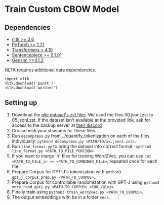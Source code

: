 # Train Custom CBOW Model

## Dependencies

- [nltk >= 3.6](https://www.nltk.org/install.html)
- [PyTorch >= 1.7.1](https://pytorch.org/get-started/previous-versions/)
- [Transformers > 4.10](https://huggingface.co/docs/transformers/installation)
- [Sentencepiece >= 0.1.91](https://pypi.org/project/sentencepiece/)
- [Gensim >=4.1.2](https://radimrehurek.com/gensim/)


NLTK requires additional data dependencies.
```
import nltk
nltk.download('punkt')
nltk.download('wordnet')
```

## Setting up

1. Download the [pile dataset's zst files](https://pile.eleuther.ai/). We used the files 00.jsonl.zst to 05.jsonl.zst. If the dataset isn't available at the provided link, ask for access to the backup server at [their discord](https://www.eleuther.ai/)
2. Crosscheck your shasums for these files. 
3. Run `decompress.py` from ../quantify_tokenization on each of the files individually: `python3 decompress.py <PATH/TO/xx.jsonl.zst>`.
4. Run `line_format.py` to bring the dataset into correct format -`python3 line_format.py <PATH_TO_PILE_PORTION>`
5. If you want to merge 'n' files for training Word2Vec, you can use `cat <PATH_TO_FILE_i> >> <PATH_TO_COMBINED_FILE>`, repeated once for each file.
6. Prepare Corpus for GPT-J's tokenization with `python3 gpt_j_corpus_prep.py <PATH_TO_CORPUS>`.
7. Prepare Corpus for controllable randomization with GPT-J using `python3 more_rand_gptj.py <PATH_TO_CORPUS> <RHO_Value>`
8. Finally train using `python3 train_word2vec.py <PATH_TO_CORPUS>`.
9. The output embeddings with be in a folder `vecs`.

